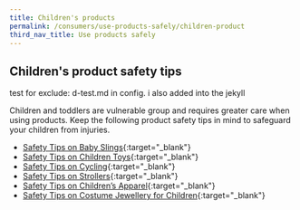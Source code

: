 ```yaml
---
title: Children's products
permalink: /consumers/use-products-safely/children-product
third_nav_title: Use products safely
---
```

## Children's product safety tips

test for exclude: d-test.md in config. i also added into the jekyll

Children and toddlers are vulnerable group and requires greater care when using products. Keep the following product safety tips in mind to safeguard your children from injuries.

* [Safety Tips on Baby Slings](/consumers/product-safety-tips/safety-tips-on-baby-slings){:target="_blank"}
* [Safety Tips on Children Toys](/consumers/product-safety-tips/safety-tips-on-children-toys){:target="_blank"}
* [Safety Tips on Cycling](/consumers/product-safety-tips-on-cycling){:target="_blank"}
* [Safety Tips on Strollers](/consumers/product-safety-tips/safety-tips-on-strollers){:target="_blank"}
* [Safety Tips on Children’s Apparel](/consumers/product-safety-tips/safety-tips-on-children-apparel){:target="_blank"}
* [Safety Tips on Costume Jewellery for Children](/consumers/product-safety-tips/safety-tips-on-constume-jewellery-for-children){:target="_blank"}

